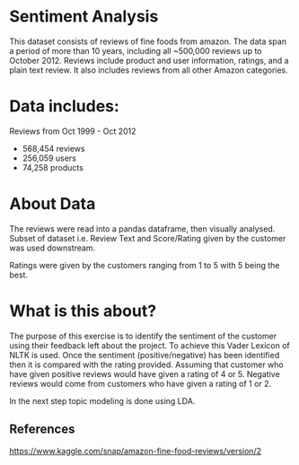 # Sentiment Analysis
This dataset consists of reviews of fine foods from amazon. The data span a period of more than 10 years, including all ~500,000 reviews up to October 2012. Reviews include product and user information, ratings, and a plain text review. It also includes reviews from all other Amazon categories.


# Data includes:
Reviews from Oct 1999 - Oct 2012

* 568,454 reviews
* 256,059 users
* 74,258 products


# About Data
The reviews were read into a pandas dataframe, then visually analysed. Subset of dataset i.e. Review Text and Score/Rating given by the customer was used downstream. 

Ratings were given by the customers ranging from 1 to 5 with 5 being the best. 

# What is this about?
The purpose of this exercise is to identify the sentiment of the customer using their feedback left about the project. To achieve this Vader Lexicon of NLTK is used. Once the sentiment (positive/negative) has been identified then it is compared with the rating provided. Assuming that customer who have given positive reviews would have given a rating of 4 or 5. Negative reviews would come from customers who have given a rating of 1 or 2. 

In the next step topic modeling is done using LDA.


## References
https://www.kaggle.com/snap/amazon-fine-food-reviews/version/2
